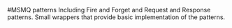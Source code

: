 #MSMQ patterns 
Including Fire and Forget and Request and Response patterns. Small wrappers that provide basic implementation of the patterns.